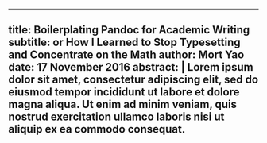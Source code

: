 <!-- Paste the following code at the top of a lecture markdown to add title stuff -->
<!-- Source: https://www.soimort.org/notes/161117/ -->
---
title: Boilerplating Pandoc for Academic Writing
subtitle: or How I Learned to Stop Typesetting and Concentrate on the Math
author: Mort Yao
date: 17 November 2016
abstract: |
  Lorem ipsum dolor sit amet, consectetur adipiscing elit,
  sed do eiusmod tempor incididunt ut labore et dolore magna
  aliqua. Ut enim ad minim veniam, quis nostrud exercitation
  ullamco laboris nisi ut aliquip ex ea commodo consequat.
---